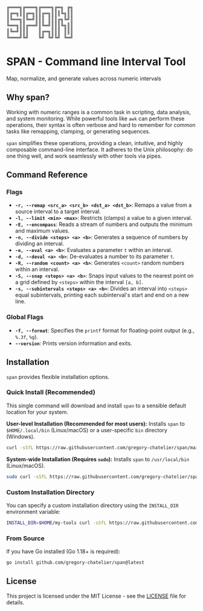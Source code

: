 

<pre>
╔═══╗╔═══╗╔═══╗╔═╗ ╔╗
║╔═╗║║╔═╗║║╔═╗║║║╚╗║║
║╚══╗║╚═╝║║║ ║║║╔╗╚╝║
╚══╗║║╔══╝║╚═╝║║║╚╗║║
║╚═╝║║║   ║╔═╗║║║ ║║║
╚═══╝╚╝   ╚╝ ╚╝╚╝ ╚═╝
</pre>

# SPAN - Command line Interval Tool

Map, normalize, and generate values across numeric intervals

## Why span?

Working with numeric ranges is a common task in scripting, data analysis, and system monitoring. While powerful tools like `awk` can perform these operations, their syntax is often verbose and hard to remember for common tasks like remapping, clamping, or generating sequences.

`span` simplifies these operations, providing a clean, intuitive, and highly composable command-line interface. It adheres to the Unix philosophy: do one thing well, and work seamlessly with other tools via pipes.

## Command Reference

### Flags

*   **`-r, --remap <src_a> <src_b> <dst_a> <dst_b>`**: Remaps a value from a source interval to a target interval.
*   **`-l, --limit <min> <max>`**: Restricts (clamps) a value to a given interval.
*   **`-E, --encompass`**: Reads a stream of numbers and outputs the minimum and maximum values.
*   **`-n, --divide <steps> <a> <b>`**: Generates a sequence of numbers by dividing an interval.
*   **`-e, --eval <a> <b>`**: Evaluates a parameter `t` within an interval.
*   **`-d, --deval <a> <b>`**: De-evaluates a number to its parameter `t`.
*   **`-R, --random <count> <a> <b>`**: Generates `<count>` random numbers within an interval.
*   **`-S, --snap <steps> <a> <b>`**: Snaps input values to the nearest point on a grid defined by `<steps>` within the interval `[a, b]`.
*   **`-s, --subintervals <steps> <a> <b>`**: Divides an interval into `<steps>` equal subintervals, printing each subinterval's start and end on a new line.

### Global Flags

*   **`-f, --format`**: Specifies the `printf` format for floating-point output (e.g., `%.3f`, `%g`).
*   **`--version`**: Prints version information and exits.



## Installation

`span` provides flexible installation options.

### Quick Install (Recommended)

This single command will download and install `span` to a sensible default location for your system.

**User-level Installation (Recommended for most users):**
Installs `span` to `$HOME/.local/bin` (Linux/macOS) or a user-specific `bin` directory (Windows).

```bash
curl -sSfL https://raw.githubusercontent.com/gregory-chatelier/span/main/install.sh | sh
```

**System-wide Installation (Requires `sudo`):**
Installs `span` to `/usr/local/bin` (Linux/macOS).

```bash
sudo curl -sSfL https://raw.githubusercontent.com/gregory-chatelier/span/main/install.sh | sh
```

### Custom Installation Directory

You can specify a custom installation directory using the `INSTALL_DIR` environment variable:

```bash
INSTALL_DIR=$HOME/my-tools curl -sSfL https://raw.githubusercontent.com/gregory-chatelier/span/main/install.sh | sh
```

### From Source

If you have Go installed (Go 1.18+ is required):

```bash
go install github.com/gregory-chatelier/span@latest
```



## License

This project is licensed under the MIT License - see the [LICENSE](LICENSE) file for details.